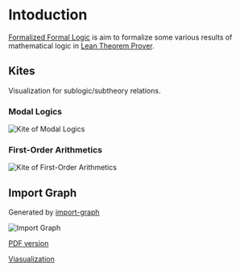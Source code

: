 # Intoduction

[Formalized Formal Logic](https://github.com/FormalizedFormalLogic/Foundation) is aim to formalize some various results of mathematical logic in [Lean Theorem Prover](https://lean-lang.org).

## Kites

Visualization for sublogic/subtheory relations.

### Modal Logics

![Kite of Modal Logics](./assets/modal_kite.png)

### First-Order Arithmetics

![Kite of First-Order Arithmetics](./assets/arith_kite.png)

## Import Graph

Generated by [import-graph](https://github.com/leanprover-community/import-graph)

![Import Graph](./assets/import_graph.png)

[PDF version](./assets/import_graph.pdf)

[Viasualization](./assets/import_graph.html)

